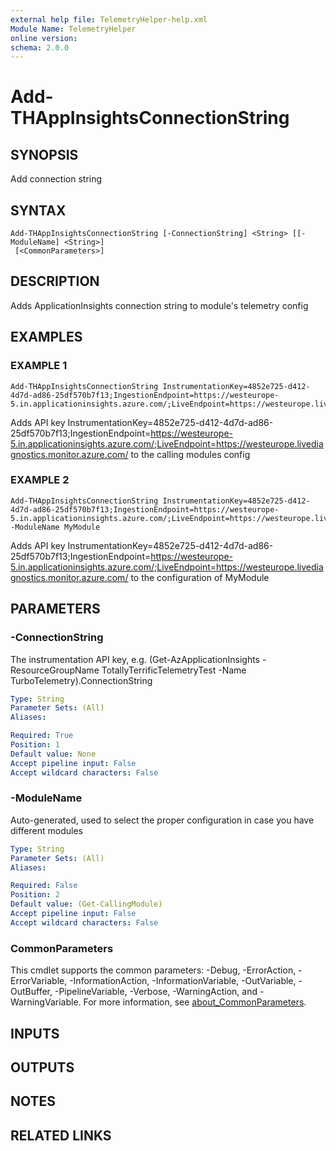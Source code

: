 ```yaml
---
external help file: TelemetryHelper-help.xml
Module Name: TelemetryHelper
online version:
schema: 2.0.0
---
```


# Add-THAppInsightsConnectionString

## SYNOPSIS
Add connection string

## SYNTAX

```
Add-THAppInsightsConnectionString [-ConnectionString] <String> [[-ModuleName] <String>]
 [<CommonParameters>]
```

## DESCRIPTION
Adds ApplicationInsights connection string to module's telemetry config

## EXAMPLES

### EXAMPLE 1
```
Add-THAppInsightsConnectionString InstrumentationKey=4852e725-d412-4d7d-ad86-25df570b7f13;IngestionEndpoint=https://westeurope-5.in.applicationinsights.azure.com/;LiveEndpoint=https://westeurope.livediagnostics.monitor.azure.com/
```

Adds API key InstrumentationKey=4852e725-d412-4d7d-ad86-25df570b7f13;IngestionEndpoint=https://westeurope-5.in.applicationinsights.azure.com/;LiveEndpoint=https://westeurope.livediagnostics.monitor.azure.com/ to the calling modules config

### EXAMPLE 2
```
Add-THAppInsightsConnectionString InstrumentationKey=4852e725-d412-4d7d-ad86-25df570b7f13;IngestionEndpoint=https://westeurope-5.in.applicationinsights.azure.com/;LiveEndpoint=https://westeurope.livediagnostics.monitor.azure.com/ -ModuleName MyModule
```

Adds API key InstrumentationKey=4852e725-d412-4d7d-ad86-25df570b7f13;IngestionEndpoint=https://westeurope-5.in.applicationinsights.azure.com/;LiveEndpoint=https://westeurope.livediagnostics.monitor.azure.com/ to the configuration of MyModule

## PARAMETERS

### -ConnectionString
The instrumentation API key, e.g.
(Get-AzApplicationInsights -ResourceGroupName TotallyTerrificTelemetryTest -Name TurboTelemetry).ConnectionString

```yaml
Type: String
Parameter Sets: (All)
Aliases:

Required: True
Position: 1
Default value: None
Accept pipeline input: False
Accept wildcard characters: False
```

### -ModuleName
Auto-generated, used to select the proper configuration in case you have different modules

```yaml
Type: String
Parameter Sets: (All)
Aliases:

Required: False
Position: 2
Default value: (Get-CallingModule)
Accept pipeline input: False
Accept wildcard characters: False
```

### CommonParameters
This cmdlet supports the common parameters: -Debug, -ErrorAction, -ErrorVariable, -InformationAction, -InformationVariable, -OutVariable, -OutBuffer, -PipelineVariable, -Verbose, -WarningAction, and -WarningVariable. For more information, see [about_CommonParameters](http://go.microsoft.com/fwlink/?LinkID=113216).

## INPUTS

## OUTPUTS

## NOTES

## RELATED LINKS
